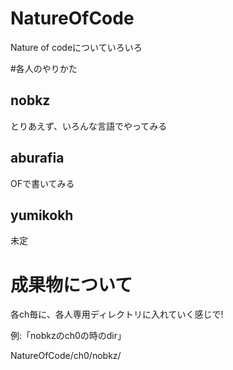 NatureOfCode
============

Nature of codeについていろいろ

#各人のやりかた

## nobkz

 とりあえず、いろんな言語でやってみる

## aburafia 

 OFで書いてみる

## yumikokh

未定

# 成果物について

各ch毎に、各人専用ディレクトリに入れていく感じで!

例:「nobkzのch0の時のdir」

NatureOfCode/ch0/nobkz/

